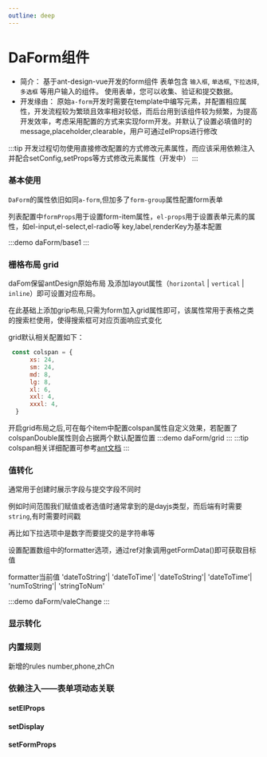```yaml
---
outline: deep
---
```


# DaForm组件

- 简介：
基于ant-design-vue开发的form组件
表单包含 ``输入框``, ``单选框``, ``下拉选择``, ``多选框`` 等用户输入的组件。 使用表单，您可以收集、验证和提交数据。
- 开发缘由：
原始``a-form``开发时需要在template中编写元素，并配置相应属性，开发流程较为繁琐且效率相对较低，而后台用到该组件较为频繁，为提高开发效率，考虑采用配置的方式来实现form开发。并默认了设置必填值时的message,placeholder,clearable，用户可通过elProps进行修改

:::tip
开发过程切勿使用直接修改配置的方式修改元素属性，而应该采用依赖注入并配合setConfig,setProps等方式修改元素属性（开发中）
:::

### 基本使用

``DaForm``的属性依旧如同``a-form``,但加多了``form-group``属性配置form表单

列表配置中``formProps``用于设置form-item属性，``el-props``用于设置表单元素的属性，如el-input,el-select,el-radio等
key,label,renderKey为基本配置

:::demo
 daForm/base1
:::

### 栅格布局 grid

daFom保留antDesign原始布局 及添加layout属性（``horizontal`` | ``vertical`` | ``inline``）即可设置对应布局。

在此基础上添加grip布局,只需为form加入grid属性即可，该属性常用于表格之类的搜索栏使用，使得搜索框可对应页面响应式变化

grid默认相关配置如下：

```js
 const colspan = {
      xs: 24,
      sm: 24,
      md: 8,
      lg: 8,
      xl: 6,
      xxl: 4,
      xxxl: 4,
  }
```

开启grid布局之后,可在每个item中配置colspan属性自定义效果，若配置了colspanDouble属性则会占据两个默认配置位置
:::demo
 daForm/grid
:::
:::tip
colspan相关详细配置可参考[ant文档](https://3x.antdv.com/components/grid-cn)
:::

### 值转化

通常用于创建时展示字段与提交字段不同时

例如时间范围我们赋值或者选值时通常拿到的是dayjs类型，而后端有时需要``string``,有时需要时间戳

再比如下拉选项中是数字而要提交的是字符串等

设置配置数组中的formatter选项，通过ref对象调用getFormData()即可获取目标值

formatter当前值 'dateToString'| 'dateToTime'| 'dateToString'| 'dateToTime'| 'numToString'| 'stringToNum'

:::demo
daForm/valeChange
:::

### 显示转化

### 内置规则

新增的rules number,phone,zhCn

### 依赖注入——表单项动态关联

#### setElProps

#### setDisplay

#### setFormProps
